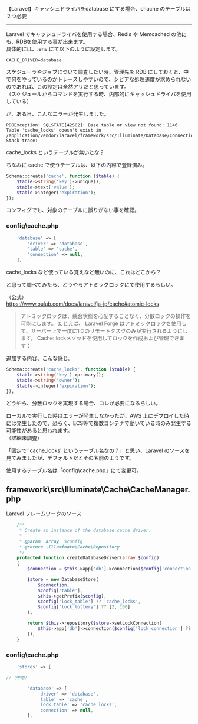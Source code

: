 【Laravel】キャッシュドライバをdatabase にする場合、chache のテーブルは２つ必要

____________________________________________________________

Laravel でキャッシュドライバを使用する場合、Redis や Memcached の他にも、RDBを使用する事が出来ます。  
具体的には、.env にて以下のように設定します。
```
CACHE_DRIVER=database
```

スケジューラやジョブについて調査したい時、管理先を RDB にしておくと、中で何をやっているのかトレースしやすいので、シビアな処理速度が求められないのであれば、この設定は全然アリだと思っています。  
（スケジュールからコマンドを実行する時、内部的にキャッシュドライバを使用している）  

が、ある日、こんなエラーが発生しました。  
```
PDOException: SQLSTATE[42S02]: Base table or view not found: 1146 Table 'cache_locks' doesn't exist in /application/vendor/laravel/framework/src/Illuminate/Database/Connection.php:485
Stack trace:
```

cache_locks というテーブルが無いとな？  

ちなみに cache で使うテーブルは、以下の内容で登録済み。  

```php
Schema::create('cache', function ($table) {
    $table->string('key')->unique();
    $table->text('value');
    $table->integer('expiration');
});
```

コンフィグでも、対象のテーブルに誤りがない事を確認。  

### config\cache.php
```php
    'database' => [
        'driver' => 'database',
        'table' => 'cache',
        'connection' => null,
    ],
```

cache_locks など使っている覚えなど無いのに、これはどこから？  

と思って調べてみたら、どうやらアトミックロックにて使用するらしい。  

（公式）  
https://www.oulub.com/docs/laravel/ja-jp/cache#atomic-locks  


> アトミックロックは、競合状態を心配することなく、分散ロックの操作を可能にします。
> たとえば、 Laravel Forge はアトミックロックを使用して、サーバー上で一度に1つのリモートタスクのみが実行されるようにします。 
> Cache::lockメソッドを使用してロックを作成および管理できます：


追加する内容、こんな感じ。  
```php
Schema::create('cache_locks', function ($table) {
    $table->string('key')->primary();
    $table->string('owner');
    $table->integer('expiration');
});
```

どうやら、分散ロックを実現する場合、コレが必要になるらしい。  

ローカルで実行した時はエラーが発生しなかったが、AWS 上にデプロイした時には発生したので、恐らく、ECS等で複数コンテナで動いている時のみ発生する可能性があると思われます。  
（詳細未調査）  

「固定で 'cache_locks' というテーブル名なの？」と思い、Laravel のソースを見てみましたが、デフォルトだとその名前のようです。  

使用するテーブル名は「config\cache.php」にて変更可。  

## framework\src\Illuminate\Cache\CacheManager.php
Laravel フレームワークのソース
```php
    /**
     * Create an instance of the database cache driver.
     *
     * @param  array  $config
     * @return \Illuminate\Cache\Repository
     */
    protected function createDatabaseDriver(array $config)
    {
        $connection = $this->app['db']->connection($config['connection'] ?? null);

        $store = new DatabaseStore(
            $connection,
            $config['table'],
            $this->getPrefix($config),
            $config['lock_table'] ?? 'cache_locks',
            $config['lock_lottery'] ?? [2, 100]
        );

        return $this->repository($store->setLockConnection(
            $this->app['db']->connection($config['lock_connection'] ?? $config['connection'] ?? null)
        ));
    }
```

### config\cache.php

```php
    'stores' => [

//（中略）

        'database' => [
            'driver' => 'database',
            'table' => 'cache',
            'lock_table' => 'cache_locks',
            'connection' => null,
        ],
```

